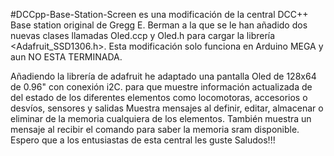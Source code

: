 #DCCpp-Base-Station-Screen es una modificación de la central DCC++ Base station original de Gregg E. Berman a la que se le han añadido dos nuevas clases llamadas Oled.ccp y Oled.h para cargar la librería <Adafruit_SSD1306.h>.
Esta modificación solo funciona en Arduino MEGA y aun NO ESTA TERMINADA.

Añadiendo la librería de adafruit he adaptado una pantalla Oled de 128x64 de 0.96" con conexión i2C.
para que muestre información actualizada de del estado de los diferentes elementos como locomotoras, accesorios o desvíos, sensores y salidas
Muestra mensajes al definir, editar, almacenar o eliminar de la memoria cualquiera de los elementos.
También muestra un mensaje al recibir el comando para saber la memoria sram disponible.
Espero que a los entusiastas de esta central les guste Saludos!!!
